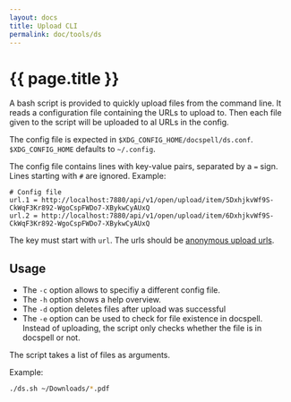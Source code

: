 ```yaml
---
layout: docs
title: Upload CLI
permalink: doc/tools/ds
---
```


# {{ page.title }}

A bash script is provided to quickly upload files from the command
line. It reads a configuration file containing the URLs to upload to.
Then each file given to the script will be uploaded to al URLs in the
config.

The config file is expected in
`$XDG_CONFIG_HOME/docspell/ds.conf`. `$XDG_CONFIG_HOME` defaults to
`~/.config`.

The config file contains lines with key-value pairs, separated by a
`=` sign. Lines starting with `#` are ignored. Example:

```
# Config file
url.1 = http://localhost:7880/api/v1/open/upload/item/5DxhjkvWf9S-CkWqF3Kr892-WgoCspFWDo7-XBykwCyAUxQ
url.2 = http://localhost:7880/api/v1/open/upload/item/6DxhjkvWf9S-CkWqF3Kr892-WgoCspFWDo7-XBykwCyAUxQ
```

The key must start with `url`. The urls should be [anonymous upload
urls](./uploading#anonymous-upload).


## Usage

- The `-c` option allows to specifiy a different config file.
- The `-h` option shows a help overview.
- The `-d` option deletes files after upload was successful
- The `-e` option can be used to check for file existence in docspell.
  Instead of uploading, the script only checks whether the file is in
  docspell or not.

The script takes a list of files as arguments.


Example:

``` bash
./ds.sh ~/Downloads/*.pdf
```

